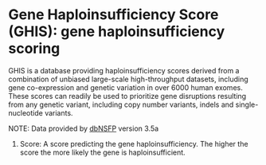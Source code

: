 # Gene Haploinsufficiency Score (GHIS): gene haploinsufficiency scoring
GHIS is a database providing haploinsufficiency scores derived from a combination of unbiased large-scale high-throughput datasets, including gene co-expression and genetic variation in over 6000 human exomes. These scores can readily be used to prioritize gene disruptions resulting from any genetic variant, including copy number variants, indels and single-nucleotide variants.

NOTE: Data provided by [dbNSFP](https://sites.google.com/site/jpopgen/dbNSFP) version 3.5a

1. Score: A score predicting the gene haploinsufficiency. The higher the score the more likely the gene is haploinsufficient.
